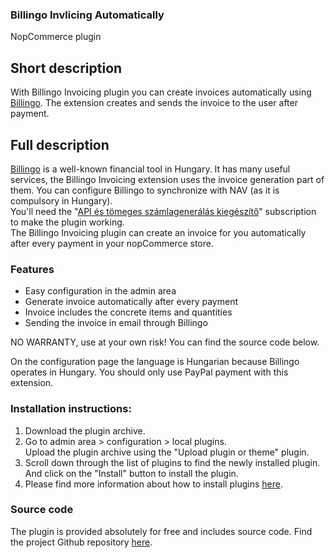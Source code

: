 ### Billingo Invlicing Automatically
NopCommerce plugin

## Short description
With Billingo Invoicing plugin you can create invoices automatically using [Billingo](https://www.billingo.hu/). The extension creates and sends the invoice to the user after payment.

## Full description
<a href="https://www.billingo.hu/">Billingo</a> is a well-known financial tool in Hungary. It has many useful services, the Billingo Invoicing extension uses the invoice generation part of them. You can configure Billingo to synchronize with NAV (as it is compulsory in Hungary).<br>
You'll need the "<a href="https://www.billingo.hu/arak/api-tomeges">API és tömeges számlagenerálás kiegészítő</a>" subscription to make the plugin working.<br>
The Billingo Invoicing plugin can create an invoice for you automatically after every payment in your nopCommerce store.

<h3>Features</h3>
<ul>
<li>Easy configuration in the admin area</li>
<li>Generate invoice automatically after every payment</li>
<li>Invoice includes the concrete items and quantities</li>
<li>Sending the invoice in email through Billingo</li>
</ul>

NO WARRANTY, use at your own risk! You can find the source code below.<br>

On the configuration page the language is Hungarian because Billingo operates in Hungary.
You should only use PayPal payment with this extension.

<h3>Installation instructions:</h3>
<ol>
<li>Download the plugin archive.</li>
<li>Go to admin area > configuration > local plugins.</li>
Upload the plugin archive using the "Upload plugin or theme" plugin.</li>
<li>Scroll down through the list of plugins to find the newly installed plugin. And click on the "Install" button to install the plugin.</li>
<li>Please find more information about how to install plugins <a href="https://docs.nopcommerce.com/user-guide/configuring/system/plugins.html">here</a>.</li>
</ol>

<h3>Source code</h3>
The plugin is provided absolutely for free and includes source code. Find the project Github repository <a href="https://github.com/vandreas73/Nop.Plugin.Misc.BillingoInvoicing">here</a>.